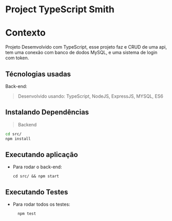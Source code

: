 # Project TypeScript Smith

# Contexto
Projeto Desemvolvido com TypeScript, esse projeto faz e CRUD de uma api, tem uma conexão com banco de dodos MySQL, e uma sistema de login com token.

## Técnologias usadas

Back-end:
> Desenvolvido usando: TypeScript, NodeJS, ExpressJS, MYSQL, ES6


## Instalando Dependências

> Backend
```bash
cd src/ 
npm install
``` 

## Executando aplicação

* Para rodar o back-end:

  ```
  cd src/ && npm start
  ```

## Executando Testes

* Para rodar todos os testes:

  ```
    npm test
  ```

